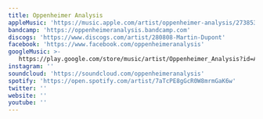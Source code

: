 ```yaml
---
title: Oppenheimer Analysis
appleMusic: 'https://music.apple.com/artist/oppenheimer-analysis/273853244'
bandcamp: 'https://oppenheimeranalysis.bandcamp.com'
discogs: 'https://www.discogs.com/artist/280808-Martin-Dupont'
facebook: 'https://www.facebook.com/oppenheimeranalysis'
googleMusic: >-
   https://play.google.com/store/music/artist/Oppenheimer_Analysis?id=Aj2udwolwj7zkparnaee2sku5xa
instagram: ''
soundcloud: 'https://soundcloud.com/oppenheimeranalysis'
spotify: 'https://open.spotify.com/artist/7aTcPE8gGcR0W8mrmGaK6w'
twitter: ''
website: ''
youtube: ''
---
```

